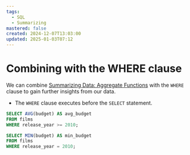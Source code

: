 ```yaml
---
tags:
  - SQL
  - Summarizing
mastered: false
created: 2024-12-07T13:03:00
updated: 2025-01-03T07:12
---
```


# Combining with the WHERE clause

We can combine [Summarizing Data: Aggregate Functions](RonaldsSoftwareNotes/Summarizing%20Data%20Aggregate%20Functions.md) with the `WHERE` clause to gain further insights from our data. 

- The `WHERE` clause executes before the `SELECT` statement.

```sql
SELECT AVG(budget) AS avg_budget
FROM films
WHERE release_year >= 2010;
```

```sql
SELECT MIN(budget) AS min_budget
FROM films
WHERE release_year = 2010;
```


